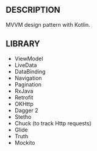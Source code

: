 
## DESCRIPTION
MVVM design pattern with Kotlin.

## LIBRARY
- ViewModel
- LiveData
- DataBinding
- Navigation
- Pagination
- RxJava
- Retrofit
- OKHttp
- Dagger 2
- Stetho
- Chuck (to track Http requests)
- Glide
- Truth
- Mockito